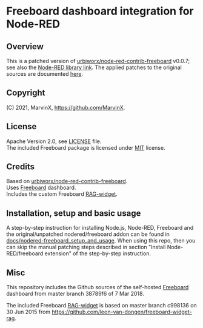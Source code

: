 # Freeboard dashboard integration for Node-RED

## Overview

This is a patched version of [urbiworx/node-red-contrib-freeboard](https://github.com/urbiworx/node-red-contrib-freeboard) v0.0.7; see also the [Node-RED library link](https://flows.nodered.org/node/node-red-contrib-freeboard). The applied patches to the original sources are documented [here](docs/nodered-freeboard_setup_and_usage.md).

## Copyright

(C) 2021, MarvinX, https://github.com/MarvinX.

## License

Apache Version 2.0, see [LICENSE](./LICENSE) file. <br>
The included Freeboard package is licensed under [MIT](https://opensource.org/licenses/MIT) license. 


## Credits

Based on [urbiworx/node-red-contrib-freeboard](https://github.com/urbiworx/node-red-contrib-freeboard). <br>
Uses [Freeboard](https://github.com/Freeboard/freeboard) dashboard. <br>
Includes the custom Freeboard [RAG-widget](https://github.com/leon-van-dongen/freeboard-widget-rag).

## Installation, setup and basic usage

A step-by-step instruction for installing Node.js, Node-RED, Freeboard and the original/unpatched nodered/freeboard addon can be found in [docs/nodered-freeboard_setup_and_usage](docs/nodered-freeboard_setup_and_usage.md). When using this repo, then you can skip the manual patching steps described in section "Install Node-RED/freeboard extension" of the step-by-step instruction. 

## Misc

This repository includes the Github sources of the self-hosted [Freeboard](https://github.com/Freeboard/freeboard) dashboard from master branch 38789f6 of 7 Mar 2018.

The included Freeboard [RAG-widget](freeboard-widget-rag-files) is based on master branch c998136
on 30 Jun 2015 from https://github.com/leon-van-dongen/freeboard-widget-rag.
